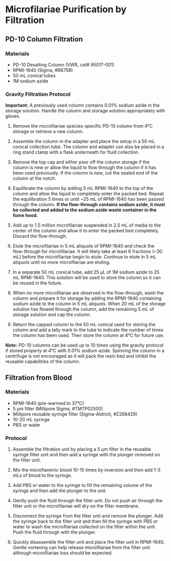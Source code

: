 # Microfilariae Purification by Filtration

## PD-10 Column Filtration

### Materials
- PD-10  Desalting Column (VWR, cat# 95017-001)
- RPMI-1640 (Sigma, #R8758)
- 50 mL conical tubes
- 1M sodium azide

### Gravity Filtration Protocol
**Important:** A previously used column contains 0.01% sodium azide in the storage solution. Handle the column and storage solution appropriately with gloves.

1. Remove the microfilariae species-specific PD-10 column from 4°C storage or retrieve a new column.

2. Assemble the column in the adapter and place the setup in a 50 mL conical collection tube. The column and adapter can also be placed in a ring stand clamp with a flask underneath for fluid collection.

3. Remove the top cap and either pour off the column storage if the column is new or allow the liquid to flow through the column if it has been used previously. If the column is new, cut the sealed end of the column at the notch.

4. Equilibrate the column by adding 5 mL RPMI-1640 to the top of the column and allow the liquid to completely enter the packed bed. Repeat the equilibration 5 times or until ~25 mL of RPMI-1640 has been passed through the column. **If the flow-through contains sodium azide, it must be collected and added to the sodium azide waste container in the fume hood.**

5. Add up to 1.5 million microfilariae suspended in 2.5 mL of media to the center of the column and allow it to enter the packed bed completely. Discard the flow-through.

6. Elute the microfilariae in 5 mL aliquots of RPMI-1640 and check the flow-through for microfilariae. It will likely take at least 6 fractions (~30 mL) before the microfilariae begin to elute. Continue to elute in 5 mL aliquots until no more microfilariae are eluting.

7. In a separate 50 mL conical tube, add 25 μL of 1M sodium azide to 25 mL RPMI-1640. This solution will be used to store the column so it can be reused in the future.

8. When no more microfilariae are observed in the flow-through, wash the column and prepare it for storage by adding the RPMI-1640 containing sodium azide to the column in 5 mL aliquots. When 20 mL of the storage solution has flowed through the column, add the remaining 5 mL of storage solution and cap the column.

9. Return the capped column to the 50 mL conical used for storing the column and add a tally mark to the tube to indicate the number of times the column has been used. Then store the column at 4°C for future use.

  **Note:** PD-10 columns can be used up to 10 times using the gravity protocol if stored properly at 4°C with 0.01% sodium azide. Spinning the column in a centrifuge is not encouraged as it will pack the resin bed and inhibit the reusable capabilities of the column.


## Filtration from Blood

### Materials
- RPMI-1640 (pre-warmed to 37°C)
- 5 µm filter (Millipore Sigma, #TMTP02500)
- Millipore reusable syringe filter (Sigma-Aldrich, #Z268429)
- 10-20 mL syringe
- PBS or water

### Protocol

1. Assemble the filtration unit by placing a 5 µm filter in the reusable syringe filter unit and then add a syringe with the plunger removed on the filter unit.

2. Mix the microfiaremic blood 10-15 times by inversion and then add 1-3 mLs of blood to the syringe.

3. Add PBS or water to the syringe to fill the remaining volume of the syringe and then add the plunger to the unit.

4. Gently push the fluid through the filter unit. Do not push air through the filter unit or the microfilariae will dry on the filter membrane.

5. Disconnect the syringe from the filter unit and remove the plunger. Add the syringe back to the filter unit and then fill the syringe with PBS or water to wash the microfilariae collected on the filter within the unit. Push the fluid through with the plunger.

6. Quickly disassemble the filter unit and place the filter unit in RPMI-1640. Gentle vortexing can help release microfilariae from the filter unit although microfilariae loss should be expected.
